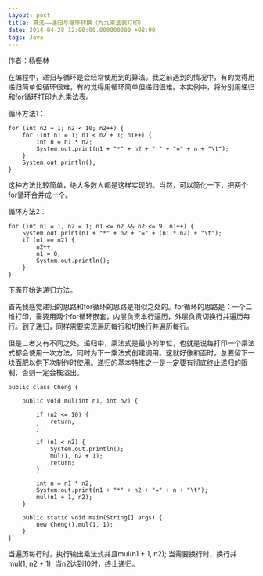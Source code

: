 ```yaml
---
layout: post
title: 算法——递归与循环转换（九九乘法表打印）
date: 2014-04-28 12:00:00.000000000 +08:00
tags: Java
---
```


作者：杨振林

在编程中，递归与循环是会经常使用到的算法。我之前遇到的情况中，有的觉得用递归简单但循环很难，有的觉得用循环简单但递归很难。本实例中，将分别用递归和for循环打印九九乘法表。

循环方法1：

```
for (int n2 = 1; n2 < 10; n2++) {
	for (int n1 = 1; n1 < n2 + 1; n1++) {
		int n = n1 * n2;
		System.out.print(n1 + "*" + n2 + " " + "=" + n + "\t");
	}
	System.out.println();
}
```

这种方法比较简单，绝大多数人都是这样实现的。当然，可以简化一下，把两个for循环合并成一个。

循环方法2：

```
for (int n1 = 1, n2 = 1; n1 <= n2 && n2 <= 9; n1++) {
	System.out.print(n1 + "*" + n2 + "=" + (n1 * n2) + "\t");
	if (n1 == n2) {
		n2++;
		n1 = 0;
		System.out.println();
	}
}
```

下面开始讲递归方法。

首先我感觉递归的思路和for循环的思路是相似之处的。for循环的思路是：一个二维打印，需要用两个for循环嵌套，内层负责本行遍历，外层负责切换行并遍历每行。到了递归，同样需要实现遍历每行和切换行并遍历每行。

但是二者又有不同之处。递归中，乘法式是最小的单位，也就是说每打印一个乘法式都会使用一次方法，同时为下一乘法式创建调用。这就好像和面时，总要留下一块面肥以供下次制作时使用。递归的基本特性之一是一定要有彻底终止递归的限制，否则一定会栈溢出。

```
public class Cheng {

	public void mul(int n1, int n2) {

		if (n2 <= 10) {
			return;
		}

		if (n1 < n2) {
			System.out.println();
			mul(1, n2 + 1);
			return;
		}

		int n = n1 * n2;
		System.out.print(n1 + "*" + n2 + "=" + n + "\t");
		mul(n1 + 1, n2);
	}

	public static void main(String[] args) {
		new Cheng().mul(1, 1);
	}
}
```

当遍历每行时，执行输出乘法式并且mul(n1 + 1, n2); 当需要换行时，换行并mul(1, n2 + 1); 当n2达到10时，终止递归。
